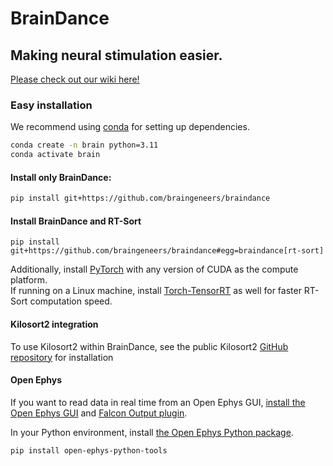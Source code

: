 # BrainDance

## Making neural stimulation easier.

[Please check out our wiki here!](https://braingeneers.github.io/braindance)

### Easy installation
We recommend using [conda]([url](https://docs.anaconda.com/miniconda/miniconda-install/)) for setting up dependencies.

```bash
conda create -n brain python=3.11
conda activate brain
```


#### Install only BrainDance:
```bash
pip install git+https://github.com/braingeneers/braindance
```

#### Install BrainDance and RT-Sort

```
pip install git+https://github.com/braingeneers/braindance#egg=braindance[rt-sort]
```
Additionally, install [PyTorch](https://pytorch.org/get-started/locally/) with any version of CUDA as the compute platform.   
If running on a Linux machine, install [Torch-TensorRT](https://pytorch.org/TensorRT/getting_started/installation.html) as well for faster RT-Sort computation speed.

#### Kilosort2 integration
To use Kilosort2 within BrainDance, see the public Kilosort2 [GitHub repository](https://github.com/jamesjun/Kilosort2) for installation 

#### Open Ephys
If you want to read data in real time from an Open Ephys GUI, [install the Open Ephys GUI](https://open-ephys.github.io/gui-docs/User-Manual/Installing-the-GUI.html) and [Falcon Output plugin](https://open-ephys.github.io/gui-docs/User-Manual/Plugins/Falcon-Output.html).

In your Python environment, install [the Open Ephys Python package](https://github.com/open-ephys/open-ephys-python-tools).
```bash
pip install open-ephys-python-tools
```
